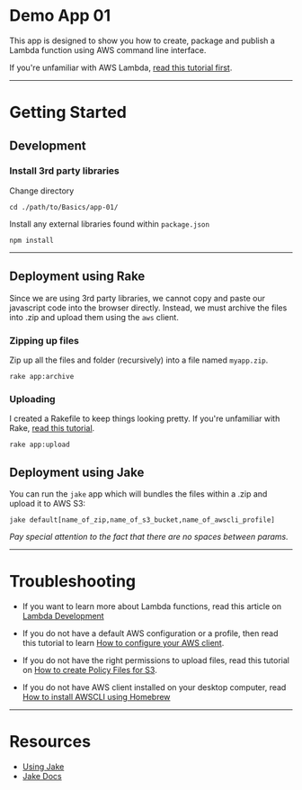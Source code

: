 # Demo App 01

This app is designed to show you how to create, package and publish a Lambda function using AWS command line interface.

If you're unfamiliar with AWS Lambda, [read this tutorial first](http://www.chrisjmendez.com/2017/02/19/aws-lambda-on-osx/).


---



# Getting Started


## Development

### Install 3rd party libraries

Change directory
```language-powerbash
cd ./path/to/Basics/app-01/
```

Install any external libraries found within ```package.json```
```language-powerbash
npm install
```



---



## Deployment using Rake

Since we are using 3rd party libraries, we cannot copy and paste our javascript code into the browser directly. Instead, we must archive the files into .zip and upload them using the ```aws``` client.

### Zipping up files

Zip up all the files and folder (recursively) into a file named ```myapp.zip```.
```language-javascript
rake app:archive
```



### Uploading

I created a Rakefile to keep things looking pretty. If you're unfamiliar with Rake, [read this tutorial](http://www.chrisjmendez.com/2016/07/31/rails-5-tasks/).
```language-powerbash
rake app:upload
```



## Deployment using Jake

You can run the ```jake``` app which will bundles the files within a .zip and upload it to AWS S3:

```language-powerbash
jake default[name_of_zip,name_of_s3_bucket,name_of_awscli_profile]
```

*Pay special attention to the fact that there are no spaces between params.*





---



# Troubleshooting

- If you want to learn more about Lambda functions, read this article on [Lambda Development](http://www.chrisjmendez.com/2017/02/19/aws-lambda-on-osx/)

- If you do not have a default AWS configuration or a profile, then read this tutorial to learn [How to configure your AWS client](http://www.chrisjmendez.com/2017/01/01/aws-working-with-aws-client/).

- If you do not have the right permissions to upload files, read this tutorial on [How to create Policy Files for S3](http://www.chrisjmendez.com/2017/03/06/aws-copy-from-one-s3-bucket-to-another/).

- If you do not have AWS client installed on your desktop computer, read [How to install AWSCLI using Homebrew](http://www.chrisjmendez.com/2017/02/18/aws-installing-aws-client-using-homebrew/) 


---


# Resources

* [Using Jake](https://howtonode.org/intro-to-jake)
* [Jake Docs](https://www.npmjs.com/package/jake)
